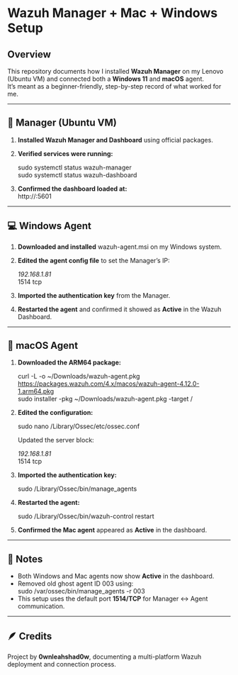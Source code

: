 # Wazuh Manager + Mac + Windows Setup

## Overview
This repository documents how I installed **Wazuh Manager** on my Lenovo (Ubuntu VM) and connected both a **Windows 11** and **macOS** agent.  
It’s meant as a beginner-friendly, step-by-step record of what worked for me.

---

## 🧠 Manager (Ubuntu VM)

1. **Installed Wazuh Manager and Dashboard** using official packages.  
2. **Verified services were running:**

   sudo systemctl status wazuh-manager  
   sudo systemctl status wazuh-dashboard  

3. **Confirmed the dashboard loaded at:**  
   http://<your-vm-ip>:5601

---

## 💻 Windows Agent

1. **Downloaded and installed** wazuh-agent.msi on my Windows system.  
2. **Edited the agent config file** to set the Manager’s IP:

   <server>  
     <address>192.168.1.81</address>  
     <port>1514</port>  
     <protocol>tcp</protocol>  
   </server>

3. **Imported the authentication key** from the Manager.  
4. **Restarted the agent** and confirmed it showed as **Active** in the Wazuh Dashboard.

---

## 🍎 macOS Agent

1. **Downloaded the ARM64 package:**

   curl -L -o ~/Downloads/wazuh-agent.pkg https://packages.wazuh.com/4.x/macos/wazuh-agent-4.12.0-1.arm64.pkg  
   sudo installer -pkg ~/Downloads/wazuh-agent.pkg -target /

2. **Edited the configuration:**

   sudo nano /Library/Ossec/etc/ossec.conf

   Updated the server block:

   <server>  
     <address>192.168.1.81</address>  
     <port>1514</port>  
     <protocol>tcp</protocol>  
   </server>

3. **Imported the authentication key:**

   sudo /Library/Ossec/bin/manage_agents

4. **Restarted the agent:**

   sudo /Library/Ossec/bin/wazuh-control restart

5. **Confirmed the Mac agent** appeared as **Active** in the dashboard.

---

## 🧩 Notes

- Both Windows and Mac agents now show **Active** in the dashboard.  
- Removed old ghost agent ID 003 using:  
  sudo /var/ossec/bin/manage_agents -r 003  
- This setup uses the default port **1514/TCP** for Manager ↔ Agent communication.

---

## 🪶 Credits
Project by **0wnleahshad0w**, documenting a multi-platform Wazuh deployment and connection process.
